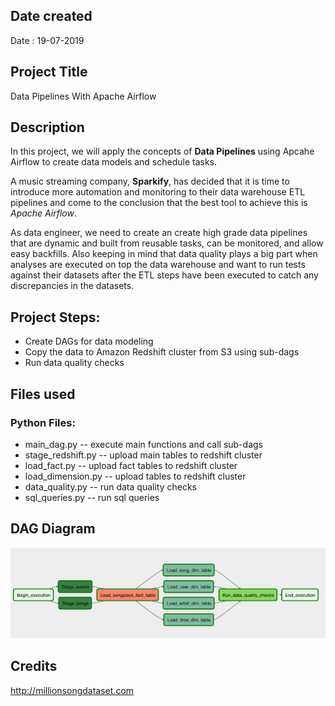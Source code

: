 ## Date created
Date : 19-07-2019

## Project Title
Data Pipelines With Apache Airflow

## Description
In this project, we will apply the concepts of **Data Pipelines** using Apcahe Airflow to create data models and schedule tasks.

A music streaming company, **Sparkify**, has decided that it is time to introduce more automation and monitoring to their data warehouse ETL pipelines and come to the conclusion that the best tool to achieve this is *Apache Airflow*.

As data engineer, we need to create an create high grade data pipelines that are dynamic and built from reusable tasks, can be monitored, and allow easy backfills. Also keeping in mind that data quality plays a big part when analyses are executed on top the data warehouse and want to run tests against their datasets after the ETL steps have been executed to catch any discrepancies in the datasets.

## Project Steps:
* Create DAGs for data modeling
* Copy the data to Amazon Redshift cluster from S3 using sub-dags 
* Run data quality checks

## Files used

### Python Files:
* main_dag.py -- execute main functions and call sub-dags
* stage_redshift.py -- upload main tables to redshift cluster
* load_fact.py -- upload fact tables to redshift cluster
* load_dimension.py -- upload tables to redshift cluster
* data_quality.py -- run data quality checks
* sql_queries.py -- run sql queries

## DAG Diagram

![Showing the data pipelines directed acyclic graph](/DAG_Diagram.png "DAG Diagram")


## Credits
http://millionsongdataset.com

